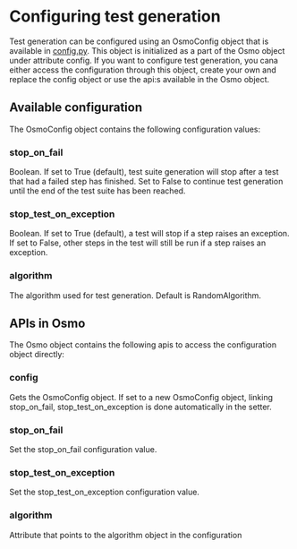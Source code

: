 # Configuring test generation
Test generation can be configured using an OsmoConfig object that is
available in [config.py](pyosmo/config.py). This object is initialized
as a part of the Osmo object under attribute config. If you want to
configure test generation, you cana either access
the configuration through this object, create your own and replace
the config object or use the api:s available in the Osmo object.

## Available configuration
The OsmoConfig object contains the following configuration values:

### stop_on_fail
Boolean. If set to True (default), test suite generation will stop after
a test that had a failed step has finished. Set to False to continue
test generation until the end of the test suite has been reached.

### stop_test_on_exception
Boolean. If set to True (default), a test will stop if a step
raises an exception. If set to False, other steps in the test will
still be run if a step raises an exception.

### algorithm
The algorithm used for test generation. Default is RandomAlgorithm.

## APIs in Osmo
The Osmo object contains the following apis to access the configuration
object directly:

### config
Gets the OsmoConfig object. If set to a new OsmoConfig object, linking
stop_on_fail, stop_test_on_exception is done automatically in the setter.

### stop_on_fail
Set the stop_on_fail configuration value.

### stop_test_on_exception
Set the stop_test_on_exception configuration value.

### algorithm
Attribute that points to the algorithm object in the configuration
